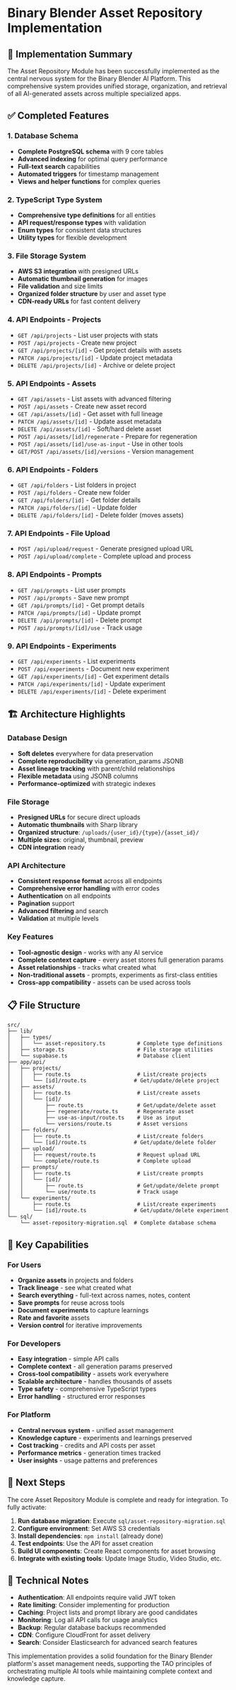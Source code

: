 # Binary Blender Asset Repository Implementation

## 🎯 Implementation Summary

The Asset Repository Module has been successfully implemented as the central nervous system for the Binary Blender AI Platform. This comprehensive system provides unified storage, organization, and retrieval of all AI-generated assets across multiple specialized apps.

## ✅ Completed Features

### 1. Database Schema
- **Complete PostgreSQL schema** with 9 core tables
- **Advanced indexing** for optimal query performance
- **Full-text search** capabilities
- **Automated triggers** for timestamp management
- **Views and helper functions** for complex queries

### 2. TypeScript Type System
- **Comprehensive type definitions** for all entities
- **API request/response types** with validation
- **Enum types** for consistent data structures
- **Utility types** for flexible development

### 3. File Storage System
- **AWS S3 integration** with presigned URLs
- **Automatic thumbnail generation** for images
- **File validation** and size limits
- **Organized folder structure** by user and asset type
- **CDN-ready URLs** for fast content delivery

### 4. API Endpoints - Projects
- `GET /api/projects` - List user projects with stats
- `POST /api/projects` - Create new project
- `GET /api/projects/[id]` - Get project details with assets
- `PATCH /api/projects/[id]` - Update project metadata
- `DELETE /api/projects/[id]` - Archive or delete project

### 5. API Endpoints - Assets
- `GET /api/assets` - List assets with advanced filtering
- `POST /api/assets` - Create new asset record
- `GET /api/assets/[id]` - Get asset with full lineage
- `PATCH /api/assets/[id]` - Update asset metadata
- `DELETE /api/assets/[id]` - Soft/hard delete asset
- `POST /api/assets/[id]/regenerate` - Prepare for regeneration
- `POST /api/assets/[id]/use-as-input` - Use in other tools
- `GET/POST /api/assets/[id]/versions` - Version management

### 6. API Endpoints - Folders
- `GET /api/folders` - List folders in project
- `POST /api/folders` - Create new folder
- `GET /api/folders/[id]` - Get folder details
- `PATCH /api/folders/[id]` - Update folder
- `DELETE /api/folders/[id]` - Delete folder (moves assets)

### 7. API Endpoints - File Upload
- `POST /api/upload/request` - Generate presigned upload URL
- `POST /api/upload/complete` - Complete upload and process

### 8. API Endpoints - Prompts
- `GET /api/prompts` - List user prompts
- `POST /api/prompts` - Save new prompt
- `GET /api/prompts/[id]` - Get prompt details
- `PATCH /api/prompts/[id]` - Update prompt
- `DELETE /api/prompts/[id]` - Delete prompt
- `POST /api/prompts/[id]/use` - Track usage

### 9. API Endpoints - Experiments
- `GET /api/experiments` - List experiments
- `POST /api/experiments` - Document new experiment
- `GET /api/experiments/[id]` - Get experiment details
- `PATCH /api/experiments/[id]` - Update experiment
- `DELETE /api/experiments/[id]` - Delete experiment

## 🏗️ Architecture Highlights

### Database Design
- **Soft deletes** everywhere for data preservation
- **Complete reproducibility** via generation_params JSONB
- **Asset lineage tracking** with parent/child relationships
- **Flexible metadata** using JSONB columns
- **Performance-optimized** with strategic indexes

### File Storage
- **Presigned URLs** for secure direct uploads
- **Automatic thumbnails** with Sharp library
- **Organized structure**: `/uploads/{user_id}/{type}/{asset_id}/`
- **Multiple sizes**: original, thumbnail, preview
- **CDN integration** ready

### API Architecture
- **Consistent response format** across all endpoints
- **Comprehensive error handling** with error codes
- **Authentication** on all endpoints
- **Pagination** support
- **Advanced filtering** and search
- **Validation** at multiple levels

### Key Features
- **Tool-agnostic design** - works with any AI service
- **Complete context capture** - every asset stores full generation params
- **Asset relationships** - tracks what created what
- **Non-traditional assets** - prompts, experiments as first-class entities
- **Cross-app compatibility** - assets can be used across tools

## 📋 File Structure

```
src/
├── lib/
│   ├── types/
│   │   └── asset-repository.ts          # Complete type definitions
│   ├── storage.ts                       # File storage utilities
│   └── supabase.ts                      # Database client
├── app/api/
│   ├── projects/
│   │   ├── route.ts                     # List/create projects
│   │   └── [id]/route.ts               # Get/update/delete project
│   ├── assets/
│   │   ├── route.ts                     # List/create assets
│   │   └── [id]/
│   │       ├── route.ts                 # Get/update/delete asset
│   │       ├── regenerate/route.ts      # Regenerate asset
│   │       ├── use-as-input/route.ts    # Use as input
│   │       └── versions/route.ts        # Asset versions
│   ├── folders/
│   │   ├── route.ts                     # List/create folders
│   │   └── [id]/route.ts               # Get/update/delete folder
│   ├── upload/
│   │   ├── request/route.ts             # Request upload URL
│   │   └── complete/route.ts            # Complete upload
│   ├── prompts/
│   │   ├── route.ts                     # List/create prompts
│   │   └── [id]/
│   │       ├── route.ts                 # Get/update/delete prompt
│   │       └── use/route.ts             # Track usage
│   └── experiments/
│       ├── route.ts                     # List/create experiments
│       └── [id]/route.ts               # Get/update/delete experiment
└── sql/
    └── asset-repository-migration.sql  # Complete database schema
```

## 🚀 Key Capabilities

### For Users
- **Organize assets** in projects and folders
- **Track lineage** - see what created what
- **Search everything** - full-text across names, notes, content
- **Save prompts** for reuse across tools
- **Document experiments** to capture learnings
- **Rate and favorite** assets
- **Version control** for iterative improvements

### For Developers
- **Easy integration** - simple API calls
- **Complete context** - all generation params preserved
- **Cross-tool compatibility** - assets work everywhere
- **Scalable architecture** - handles thousands of assets
- **Type safety** - comprehensive TypeScript types
- **Error handling** - structured error responses

### For Platform
- **Central nervous system** - unified asset management
- **Knowledge capture** - experiments and learnings preserved
- **Cost tracking** - credits and API costs per asset
- **Performance metrics** - generation times tracked
- **User insights** - usage patterns and preferences

## 🎯 Next Steps

The core Asset Repository Module is complete and ready for integration. To fully activate:

1. **Run database migration**: Execute `sql/asset-repository-migration.sql`
2. **Configure environment**: Set AWS S3 credentials
3. **Install dependencies**: `npm install` (already done)
4. **Test endpoints**: Use the API for asset creation
5. **Build UI components**: Create React components for asset browsing
6. **Integrate with existing tools**: Update Image Studio, Video Studio, etc.

## 🔧 Technical Notes

- **Authentication**: All endpoints require valid JWT token
- **Rate limiting**: Consider implementing for production
- **Caching**: Project lists and prompt library are good candidates
- **Monitoring**: Log all API calls for usage analytics
- **Backup**: Regular database backups recommended
- **CDN**: Configure CloudFront for asset delivery
- **Search**: Consider Elasticsearch for advanced search features

This implementation provides a solid foundation for the Binary Blender platform's asset management needs, supporting the TAO principles of orchestrating multiple AI tools while maintaining complete context and knowledge capture.